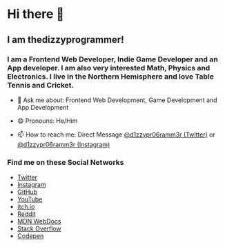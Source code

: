 # Hi there 👋

## I am thedizzyprogrammer!

### I am a Frontend Web Developer, Indie Game Developer and an App developer. I am also very interested Math, Physics and Electronics. I live in the Northern Hemisphere and love Table Tennis and Cricket.

- 💬 Ask me about: Frontend Web Development, Game Development and App Development

- 😄 Pronouns: He/Him

- 📫 How to reach me: Direct Message [@d1zzypr06ramm3r (Twitter)](https://twitter.com/d1zzypr06ramm3r) or [@d1zzypr06ramm3r (Instagram)](https://www.instagram.com/d1zzypr06ramm3r/)

### Find me on these Social Networks  

- [Twitter](https://twitter.com/d1zzypr06ramm3r)
- [Instagram](https://www.instagram.com/d1zzypr06ramm3r/)
- [GitHub](https://github.com/thedizzyprogrammer)
- [YouTube](https://www.youtube.com/channel/UCHwx7PqzzAZU0115KRG8X1A/)
- [itch.io](https://thedizzyprogrammer.itch.io)
- [Reddit](https://www.reddit.com/user/thedizzyprogrammer)
- [MDN WebDocs](https://developer.mozilla.org/en-US/profiles/thedizzyprogrammer)
- [Stack Overflow](https://stackoverflow.com/users/13462085/thedizzyprogrammer)
- [Codepen](https://codepen.io/thedizzyprogrammer)




<!--
**thedizzyprogrammer/thedizzyprogrammer** is a ✨ _special_ ✨ repository because its `README.md` (this file) appears on your GitHub profile.

Here are some ideas to get you started:

- 🔭 I’m currently working on ...
- 🌱 I’m currently learning ...
- 👯 I’m looking to collaborate on ...
- 🤔 I’m looking for help with ...
- 💬 Ask me about ...
- 📫 How to reach me: ...
- 😄 Pronouns: ...
- ⚡ Fun fact: ...
-->

